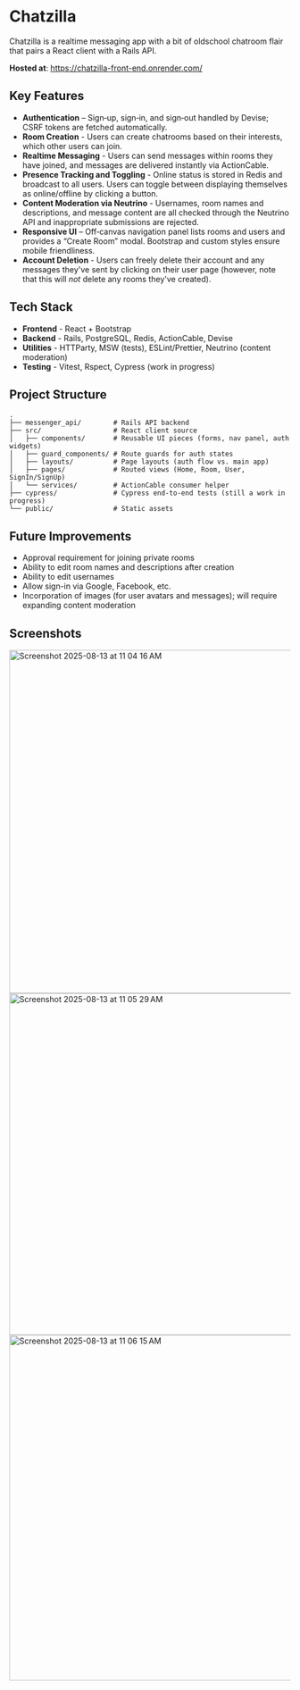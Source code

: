 # Chatzilla

Chatzilla is a realtime messaging app with a bit of oldschool chatroom flair that pairs a React client with a Rails API. 

**Hosted at**: https://chatzilla-front-end.onrender.com/

## Key Features
- **Authentication** – Sign‑up, sign‑in, and sign‑out handled by Devise; CSRF tokens are fetched automatically.
- **Room Creation** - Users can create chatrooms based on their interests, which other users can join.
- **Realtime Messaging** - Users can send messages within rooms they have joined, and messages are delivered instantly via ActionCable.
- **Presence Tracking and Toggling** - Online status is stored in Redis and broadcast to all users. Users can toggle between displaying themselves as online/offline by clicking a button.
- **Content Moderation via Neutrino** - Usernames, room names and descriptions, and message content are all checked through the Neutrino API and inappropriate submissions are rejected.
- **Responsive UI** – Off‑canvas navigation panel lists rooms and users and provides a “Create Room” modal. Bootstrap and custom styles ensure mobile friendliness.
- **Account Deletion** - Users can freely delete their account and any messages they've sent by clicking on their user page (however, note that this will *not* delete any rooms they've created).

## Tech Stack
- **Frontend** - React + Bootstrap
- **Backend** - Rails, PostgreSQL, Redis, ActionCable, Devise
- **Utilities** - HTTParty, MSW (tests), ESLint/Prettier, Neutrino (content moderation)
- **Testing** - Vitest, Rspect, Cypress (work in progress)

## Project Structure

```text
.
├── messenger_api/        # Rails API backend
├── src/                  # React client source
│   ├── components/       # Reusable UI pieces (forms, nav panel, auth widgets)
│   ├── guard_components/ # Route guards for auth states
│   ├── layouts/          # Page layouts (auth flow vs. main app)
│   ├── pages/            # Routed views (Home, Room, User, SignIn/SignUp)
│   └── services/         # ActionCable consumer helper
├── cypress/              # Cypress end‑to‑end tests (still a work in progress)
└── public/               # Static assets
```
## Future Improvements
- Approval requirement for joining private rooms
- Ability to edit room names and descriptions after creation
- Ability to edit usernames
- Allow sign-in via Google, Facebook, etc.
- Incorporation of images (for user avatars and messages); will require expanding content moderation

## Screenshots
<img width="1248" height="615" alt="Screenshot 2025-08-13 at 11 04 16 AM" src="https://github.com/user-attachments/assets/e9f62302-e2a8-4935-befd-35156d553032" />
<img width="1261" height="612" alt="Screenshot 2025-08-13 at 11 05 29 AM" src="https://github.com/user-attachments/assets/aaf3639f-2d10-4b49-805a-2b6d710ddaa9" />
<img width="1253" height="619" alt="Screenshot 2025-08-13 at 11 06 15 AM" src="https://github.com/user-attachments/assets/7f66a281-d9e9-4482-94b0-56aa1d3a663f" />


